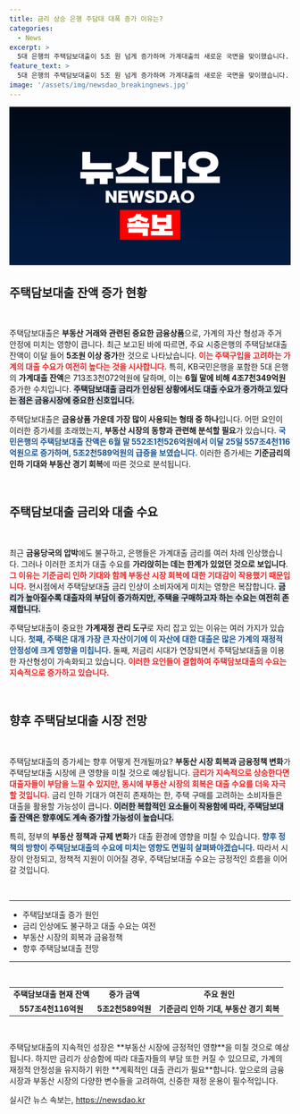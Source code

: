 ```yaml
---
title: 금리 상승 은행 주담대 대폭 증가 이유는?
categories:
  - News
excerpt: >
  5대 은행의 주택담보대출이 5조 원 넘게 증가하며 가계대출의 새로운 국면을 맞이했습니다. 기준금리 하락 기대와 부동산 시장 활성화가 대출 수요를 자극하고 있습니다. 지금의 금융 동향, 놓치지 마세요!
feature_text: >
  5대 은행의 주택담보대출이 5조 원 넘게 증가하며 가계대출의 새로운 국면을 맞이했습니다. 기준금리 하락 기대와 부동산 시장 활성화가 대출 수요를 자극하고 있습니다. 지금의 금융 동향, 놓치지 마세요!
image: '/assets/img/newsdao_breakingnews.jpg'
---
```


<p><img src="/assets/img/newsdao_breakingnews.jpg" alt="ranknews 속보" /></p>

<h2 data-ke-size="size26">주택담보대출 잔액 증가 현황</h2>

<p data-ke-size="size16">&nbsp;</p>

<p>주택담보대출은 <strong>부동산 거래와 관련된 중요한 금융상품</strong>으로, 가계의 자산 형성과 주거 안정에 미치는 영향이 큽니다. 최근 보고된 바에 따르면, 주요 시중은행의 주택담보대출 잔액이 이달 들어 <strong>5조원 이상 증가</strong>한 것으로 나타났습니다. <b><span style="color: #ee2323;">이는 주택구입을 고려하는 가계의 대출 수요가 여전히 높다는 것을 시사합니다.</span></b> 특히, KB국민은행을 포함한 5대 은행의 <strong>가계대출 잔액</strong>은 713조3천072억원에 달하며, 이는 <strong>6월 말에 비해 4조7천349억원</strong> 증가한 수치입니다. <b><span style="background-color: #21538527;">주택담보대출 금리가 인상된 상황에서도 대출 수요가 증가하고 있다는 점은 금융시장에 중요한 신호입니다.</span></b></p>

<p>주택담보대출은 <strong>금융상품 가운데 가장 많이 사용되는 형태 중 하나</strong>입니다. 어떤 요인이 이러한 증가세를 초래했는지, <strong>부동산 시장의 동향과 관련해 분석할 필요</strong>가 있습니다. <b><span style="color: #1a5490;">국민은행의 주택담보대출 잔액은 6월 말 552조1천526억원에서 이달 25일 557조4천116억원으로 증가하며, 5조2천589억원의 급증을 보였습니다.</span></b> 이러한 증가세는 <strong>기준금리의 인하 기대와 부동산 경기 회복</strong>에 따른 것으로 분석됩니다.</p>

<p data-ke-size="size16">&nbsp;</p>

<h2 data-ke-size="size26">주택담보대출 금리와 대출 수요</h2>

<p data-ke-size="size16">&nbsp;</p>

<p>최근 <strong>금융당국의 압박</strong>에도 불구하고, 은행들은 가계대출 금리를 여러 차례 인상했습니다. 그러나 이러한 조치가 대출 수요를 <strong>가라앉히는 데는 한계가 있었던 것으로 보입니다</strong>. <b><span style="color: #ee2323;">그 이유는 기준금리 인하 기대와 함께 부동산 시장 회복에 대한 기대감이 작용했기 때문입니다.</span></b> 현시점에서 주택담보대출 금리 인상이 소비자에게 미치는 영향은 복잡합니다. <b><span style="background-color: #21538527;">금리가 높아질수록 대출자의 부담이 증가하지만, 주택을 구매하고자 하는 수요는 여전히 존재합니다.</span></b></p>

<p>주택담보대출이 중요한 <strong>가계재정 관리 도구</strong>로 자리 잡고 있는 이유는 여러 가지가 있습니다. <b><span style="color: #1a5490;">첫째, 주택은 대개 가장 큰 자산이기에 이 자산에 대한 대출은 많은 가계의 재정적 안정성에 크게 영향을 미칩니다.</span></b> 둘째, 저금리 시대가 연장되면서 주택담보대출을 이용한 자산형성이 가속화되고 있습니다. <b><span style="color: #ee2323;">이러한 요인들이 결합하여 주택담보대출의 수요는 지속적으로 증가하고 있습니다.</span></b></p>

<p data-ke-size="size16">&nbsp;</p>

<h2 data-ke-size="size26">향후 주택담보대출 시장 전망</h2>

<p data-ke-size="size16">&nbsp;</p>

<p>주택담보대출의 증가세는 향후 어떻게 전개될까요? <strong>부동산 시장 회복과 금융정책 변화</strong>가 주택담보대출 시장에 큰 영향을 미칠 것으로 예상됩니다. <b><span style="color: #ee2323;">금리가 지속적으로 상승한다면 대출자들이 부담을 느낄 수 있지만, 동시에 부동산 시장의 회복은 대출 수요를 더욱 자극할 것입니다.</span></b> 금리 인하 기대가 여전히 존재하는 한, 주택 구매를 고려하는 소비자들은 대출을 활용할 가능성이 큽니다. <b><span style="background-color: #21538527;">이러한 복합적인 요소들이 작용함에 따라, 주택담보대출 잔액은 향후에도 계속 증가할 가능성이 높습니다.</span></b></p>

<p>특히, 정부의 <strong>부동산 정책과 규제 변화</strong>가 대출 환경에 영향을 미칠 수 있습니다. <b><span style="color: #1a5490;">향후 정책의 방향이 주택담보대출의 수요에 미치는 영향도 면밀히 살펴봐야겠습니다.</span></b> 따라서 시장이 안정되고, 정책적 지원이 이어질 경우, 주택담보대출 수요는 긍정적인 흐름을 이어갈 것입니다.</p>

<p data-ke-size="size16">&nbsp;</p>

<hr>

<ul>
    <li>주택담보대출 증가 원인</li>
    <li>금리 인상에도 불구하고 대출 수요는 여전</li>
    <li>부동산 시장의 회복과 금융정책</li>
    <li>향후 주택담보대출 전망</li>
</ul>

<hr>

<p data-ke-size="size16">&nbsp;</p>

<table>
    <tr>
        <td style="text-align: center; height: 17px;"><b>주택담보대출 현재 잔액</b></td>
        <td style="text-align: center; height: 17px;"><b>증가 금액</b></td>
        <td style="text-align: center; height: 17px;"><b>주요 원인</b></td>
    </tr>
    <tr>
        <td style="text-align: center; height: 17px;"><b>557조4천116억원</b></td>
        <td style="text-align: center; height: 17px;"><b>5조2천589억원</b></td>
        <td style="text-align: center; height: 17px;"><b>기준금리 인하 기대, 부동산 경기 회복</b></td>
    </tr>
</table>

<p data-ke-size="size16">&nbsp;</p> 

<p data-ke-size="size16">주택담보대출의 지속적인 성장은 **부동산 시장에 긍정적인 영향**을 미칠 것으로 예상됩니다. 하지만 금리가 상승함에 따라 대출자들의 부담 또한 커질 수 있으므로, 가계의 재정적 안정성을 유지하기 위한 **계획적인 대출 관리가 필요**합니다. 앞으로의 금융시장과 부동산 시장의 다양한 변수들을 고려하여, 신중한 재정 운용이 필수적입니다.</p>
실시간 뉴스 속보는, <a href="https://newsdao.kr" rel="dofollow">https://newsdao.kr</a>


